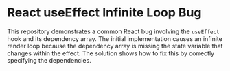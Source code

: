 # React useEffect Infinite Loop Bug
This repository demonstrates a common React bug involving the `useEffect` hook and its dependency array.  The initial implementation causes an infinite render loop because the dependency array is missing the state variable that changes within the effect. The solution shows how to fix this by correctly specifying the dependencies.